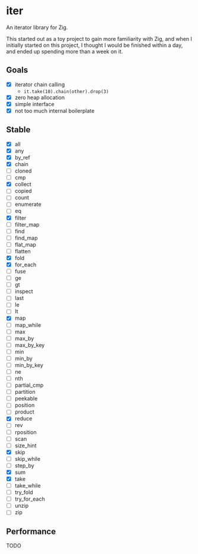 # iter
An iterator library for Zig.

This started out as a toy project to gain more familiarity with Zig, and when I initially started on this project, I thought I would be finished within a day, and ended up spending more than a week on it.

## Goals
- [x] iterator chain calling
    - ```it.take(10).chain(other).drop(3)```
- [x] zero heap allocation
- [x] simple interface
- [x] not too much internal boilerplate

## Stable
- [x] all
- [x] any
- [x] by_ref
- [x] chain
- [ ] cloned
- [ ] cmp
- [x] collect
- [ ] copied
- [ ] count
- [ ] enumerate
- [ ] eq
- [x] filter
- [ ] filter_map
- [ ] find
- [ ] find_map
- [ ] flat_map
- [ ] flatten
- [x] fold
- [x] for_each
- [ ] fuse
- [ ] ge
- [ ] gt
- [ ] inspect
- [ ] last
- [ ] le
- [ ] lt
- [x] map
- [ ] map_while
- [ ] max
- [ ] max_by
- [ ] max_by_key
- [ ] min
- [ ] min_by
- [ ] min_by_key
- [ ] ne
- [ ] nth
- [ ] partial_cmp
- [ ] partition
- [ ] peekable
- [ ] position
- [ ] product
- [x] reduce
- [ ] rev
- [ ] rposition
- [ ] scan
- [ ] size_hint
- [x] skip
- [ ] skip_while
- [ ] step_by
- [x] sum
- [x] take
- [ ] take_while
- [ ] try_fold
- [ ] try_for_each
- [ ] unzip
- [ ] zip

## Performance
TODO